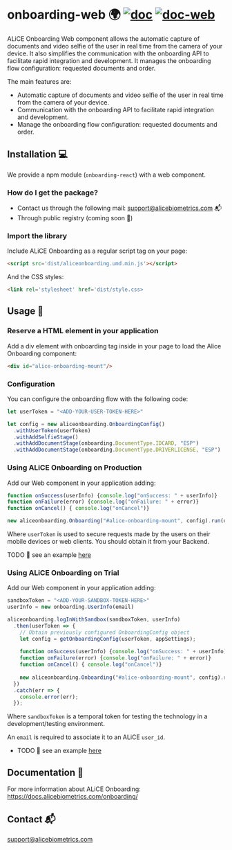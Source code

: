 # onboarding-web :earth_africa: [![doc](https://img.shields.io/badge/doc-onboarding-51CB56)](https://docs.alicebiometrics.com/onboarding/) [![doc-web](https://img.shields.io/badge/doc-web-51CB56)](https://docs.alicebiometrics.com/onboarding/sdk/web/)

ALiCE Onboarding Web component allows the automatic capture of documents and video selfie of the user in real time from the camera of your device. It also simplifies the communication with the onboarding API to facilitate rapid integration and development. It manages the onboarding flow configuration: requested documents and order.

The main features are:

- Automatic capture of documents and video selfie of the user in real time from the camera of your device.
- Communication with the onboarding API to facilitate rapid integration and development.
- Manage the onboarding flow configuration: requested documents and order.


## Installation :computer:

We provide a npm module (`onboarding-react`) with a web component. 

### How do I get the package?

* Contact us through the following mail: support@alicebiometrics.com 📬
* Through public registry (coming soon 🚧)

### Import the library

Include ALiCE Onboarding as a regular script tag on your page:

```html
<script src='dist/aliceonboarding.umd.min.js'></script>
```

And the CSS styles:

```html
<link rel='stylesheet' href='dist/style.css>
```

## Usage :wave:

### Reserve a HTML element in your application

Add a div element with onboarding tag inside in your page to load the Alice Onboarding component:

```html
<div id="alice-onboarding-mount"/>
```

### Configuration

You can configure the onboarding flow with the following code:

```js
let userToken = "<ADD-YOUR-USER-TOKEN-HERE>"

let config = new aliceonboarding.OnboardingConfig()
  .withUserToken(userToken)
  .withAddSelfieStage()
  .withAddDocumentStage(onboarding.DocumentType.IDCARD, "ESP")
  .withAddDocumentStage(onboarding.DocumentType.DRIVERLICENSE, "ESP")
```

### Using ALiCE Onboarding on Production

Add our Web component in your application adding:

```js
function onSuccess(userInfo) {console.log("onSuccess: " + userInfo)}
function onFailure(error) {console.log("onFailure: " + error)}
function onCancel() { console.log("onCancel")}

new aliceonboarding.Onboarding("#alice-onboarding-mount", config).run(onSuccess, onFailure, onCancel);
```

Where `userToken` is used to secure requests made by the users on their mobile devices or web clients. You should obtain it from your Backend.

TODO 🚧
see an example [here](app/components/OnboardingProduction/index.js)

### Using ALiCE Onboarding on Trial

Add our Web component in your application adding:

```js
sandboxToken = "<ADD-YOUR-SANDBOX-TOKEN-HERE>"
userInfo = new onboarding.UserInfo(email)

aliceonboarding.logInWithSandbox(sandboxToken, userInfo)
  .then(userToken => {
    // Obtain previously configured OnboardingConfig object
    let config = getOnboardingConfig(userToken, appSettings);
    
    function onSuccess(userInfo) {console.log("onSuccess: " + userInfo)}
    function onFailure(error) {console.log("onFailure: " + error)}
    function onCancel() { console.log("onCancel")}
        
    new aliceonboarding.Onboarding("#alice-onboarding-mount", config).run(onSuccess, onFailure, onCancel);
  })
  .catch(err => {
    console.error(err);
  });
```

Where `sandboxToken` is a temporal token for testing the technology in a development/testing environment. 

An `email` is required to associate it to an ALiCE `user_id`.

* TODO 🚧
see an example [here](app/components/OnboardingTrial/index.js)


## Documentation :page_facing_up:

For more information about ALiCE Onboarding:  https://docs.alicebiometrics.com/onboarding/

## Contact :mailbox_with_mail:

support@alicebiometrics.com
